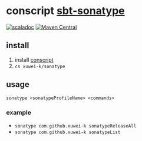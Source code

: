 # conscript [sbt-sonatype](https://github.com/xerial/sbt-sonatype)

[![scaladoc](https://javadoc-badge.appspot.com/com.github.xuwei-k/sonatype_2.12.svg?label=javadoc)](https://javadoc-badge.appspot.com/com.github.xuwei-k/sonatype_2.12/sonatype/index.html)
[![Maven Central](https://maven-badges.herokuapp.com/maven-central/com.github.xuwei-k/sonatype_2.12/badge.svg)](https://maven-badges.herokuapp.com/maven-central/com.github.xuwei-k/sonatype_2.12)

## install

1. install [conscript](https://github.com/foundweekends/conscript)
1. `cs xuwei-k/sonatype`

## usage

`sonatype <sonatypeProfileName> <commands>`

### example
- `sonatype com.github.xuwei-k sonatypeReleaseAll`
- `sonatype com.github.xuwei-k sonatypeList`
